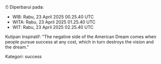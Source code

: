 ⏰ Diperbarui pada:
- WIB: Rabu, 23 April 2025 00.25.40 UTC
- WITA: Rabu, 23 April 2025 01.25.40 UTC
- WIT: Rabu, 23 April 2025 02.25.40 UTC

Kutipan Inspiratif:
"The negative side of the American Dream comes when people pursue success at any cost, which in turn destroys the vision and the dream."


Kategori: success

